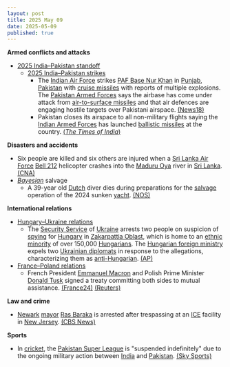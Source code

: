 ```yaml
---
layout: post
title: 2025 May 09
date: 2025-05-09
published: true
---
```



**Armed conflicts and attacks**

* [2025 India–Pakistan standoff](https://en.wikipedia.org/wiki/2025_India%E2%80%93Pakistan_standoff "2025 India–Pakistan standoff")
  + [2025 India–Pakistan strikes](https://en.wikipedia.org/wiki/2025_India%E2%80%93Pakistan_strikes "2025 India–Pakistan strikes")
    - The [Indian Air Force](https://en.wikipedia.org/wiki/Indian_Air_Force "Indian Air Force") strikes [PAF Base Nur Khan](https://en.wikipedia.org/wiki/PAF_Base_Nur_Khan "PAF Base Nur Khan") in [Punjab, Pakistan](https://en.wikipedia.org/wiki/Punjab%2C_Pakistan "Punjab, Pakistan") with [cruise missiles](https://en.wikipedia.org/wiki/Cruise_missile "Cruise missile") with reports of multiple explosions. The [Pakistan Armed Forces](https://en.wikipedia.org/wiki/Pakistan_Armed_Forces "Pakistan Armed Forces") says the airbase has come under attack from [air-to-surface missiles](https://en.wikipedia.org/wiki/Air-to-surface_missile "Air-to-surface missile") and that air defences are engaging hostile targets over Pakistani airspace. [(News18)](https://www.news18.com/india/india-pakistan-live-updates-operation-sindoor-pahalgam-terror-attack-ind-pak-loc-tension-missile-drone-attack-liveblog-9330275.html)
    - Pakistan closes its airspace to all non-military flights saying the [Indian Armed Forces](https://en.wikipedia.org/wiki/Indian_Armed_Forces "Indian Armed Forces") has launched [ballistic missiles](https://en.wikipedia.org/wiki/Ballistic_missile "Ballistic missile") at the country. [(*The Times of India*)](https://timesofindia.indiatimes.com/india/operation-sindoor-live-updates-jammu-and-kashmir-pahalgam-terror-attack-india-pakistan-tensions-missile-drones-attack/liveblog/121014316.cms)

**Disasters and accidents**

* Six people are killed and six others are injured when a [Sri Lanka Air Force](https://en.wikipedia.org/wiki/Sri_Lanka_Air_Force "Sri Lanka Air Force") [Bell 212](https://en.wikipedia.org/wiki/Bell_212 "Bell 212") helicopter crashes into the [Maduru Oya](https://en.wikipedia.org/wiki/Maduru_Oya "Maduru Oya") river in [Sri Lanka](https://en.wikipedia.org/wiki/Sri_Lanka "Sri Lanka"). [(CNA)](https://www.channelnewsasia.com/asia/six-killed-sri-lanka-helicopter-crash-military-5119446)
* *[Bayesian](https://en.wikipedia.org/wiki/Bayesian_%28yacht%29 "Bayesian (yacht)")* salvage
  + A 39-year old [Dutch](https://en.wikipedia.org/wiki/Netherlands "Netherlands") diver dies during preparations for the [salvage](https://en.wikipedia.org/wiki/Marine_salvage "Marine salvage") operation of the 2024 sunken [yacht](https://en.wikipedia.org/wiki/Yacht "Yacht"). [(NOS)](https://nos.nl/artikel/2566629-nederlandse-duiker-omgekomen-bij-berging-gezonken-superjacht-bij-sicilie)

**International relations**

* [Hungary–Ukraine relations](https://en.wikipedia.org/wiki/Hungary%E2%80%93Ukraine_relations "Hungary–Ukraine relations")
  + The [Security Service](https://en.wikipedia.org/wiki/Security_Service_of_Ukraine "Security Service of Ukraine") of [Ukraine](https://en.wikipedia.org/wiki/Ukraine "Ukraine") arrests two people on suspicion of [spying](https://en.wikipedia.org/wiki/Espionage "Espionage") for [Hungary](https://en.wikipedia.org/wiki/Hungary "Hungary") in [Zakarpattia Oblast](https://en.wikipedia.org/wiki/Zakarpattia_Oblast "Zakarpattia Oblast"), which is home to an [ethnic minority](https://en.wikipedia.org/wiki/Ethnic_minority "Ethnic minority") of over 150,000 [Hungarians](https://en.wikipedia.org/wiki/Hungarians_in_Ukraine "Hungarians in Ukraine"). The [Hungarian foreign ministry](https://en.wikipedia.org/wiki/Minister_of_Foreign_Affairs_%28Hungary%29 "Minister of Foreign Affairs (Hungary)") expels two [Ukrainian diplomats](https://en.wikipedia.org/wiki/List_of_diplomatic_missions_of_Ukraine "List of diplomatic missions of Ukraine") in response to the allegations, characterizing them as [anti-Hungarian](https://en.wikipedia.org/wiki/Anti-Hungarian_sentiment#Ukraine "Anti-Hungarian sentiment"). [(AP)](https://apnews.com/article/ukraine-hungary-espionage-0408db8aa78341e9a9a52f99c5f3400b)
* [France–Poland relations](https://en.wikipedia.org/wiki/France%E2%80%93Poland_relations "France–Poland relations")
  + French President [Emmanuel Macron](https://en.wikipedia.org/wiki/Emmanuel_Macron "Emmanuel Macron") and Polish Prime Minister [Donald Tusk](https://en.wikipedia.org/wiki/Donald_Tusk "Donald Tusk") signed a treaty committing both sides to mutual assistance. [(France24)](https://www.france24.com/en/europe/20250509-france-and-poland-sign-new-cooperation-treaty-including-key-mutual-defence-clause) [(Reuters)](https://www.reuters.com/world/europe/poland-france-commit-helping-each-other-case-military-threat-2025-05-09/)

**Law and crime**

* [Newark](https://en.wikipedia.org/wiki/Newark "Newark") [mayor](https://en.wikipedia.org/wiki/Mayor "Mayor") [Ras Baraka](https://en.wikipedia.org/wiki/Ras_Baraka "Ras Baraka") is arrested after trespassing at an [ICE](https://en.wikipedia.org/wiki/Immigration_and_Customs_Enforcement "Immigration and Customs Enforcement") facility in [New Jersey](https://en.wikipedia.org/wiki/New_Jersey "New Jersey"). [(CBS News)](https://www.cbsnews.com/amp/newyork/news/mayor-ras-baraka-arrested-new-jersey-ice-facility/)

**Sports**

* In [cricket](https://en.wikipedia.org/wiki/Cricket "Cricket"), the [Pakistan Super League](https://en.wikipedia.org/wiki/Pakistan_Super_League "Pakistan Super League") is "suspended indefinitely" due to the ongoing military action between [India](https://en.wikipedia.org/wiki/India "India") and [Pakistan](https://en.wikipedia.org/wiki/Pakistan "Pakistan"). [(Sky Sports)](https://www.skysports.com/cricket/news/12123/13364623/pakistan-super-league-postponed-indefinitely-due-to-military-action-between-india-and-pakistan)
